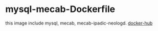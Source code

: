# mysql-mecab-Dockerfile
this image include mysql, mecab, mecab-ipadic-neologd.
[docker-hub](https://hub.docker.com/r/shoichi1023/mysql-mecab-parser/)
